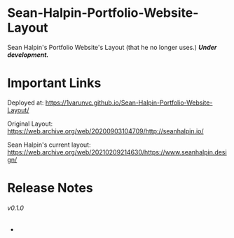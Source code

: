 # Sean-Halpin-Portfolio-Website-Layout
Sean Halpin's Portfolio Website's Layout (that he no longer uses.)
_**Under development.**_

# Important Links
Deployed at:
https://1varunvc.github.io/Sean-Halpin-Portfolio-Website-Layout/

Original Layout:
https://web.archive.org/web/20200903104709/http://seanhalpin.io/

Sean Halpin's current layout:
https://web.archive.org/web/20210209214630/https://www.seanhalpin.design/

# Release Notes
###### v0.1.0

-
